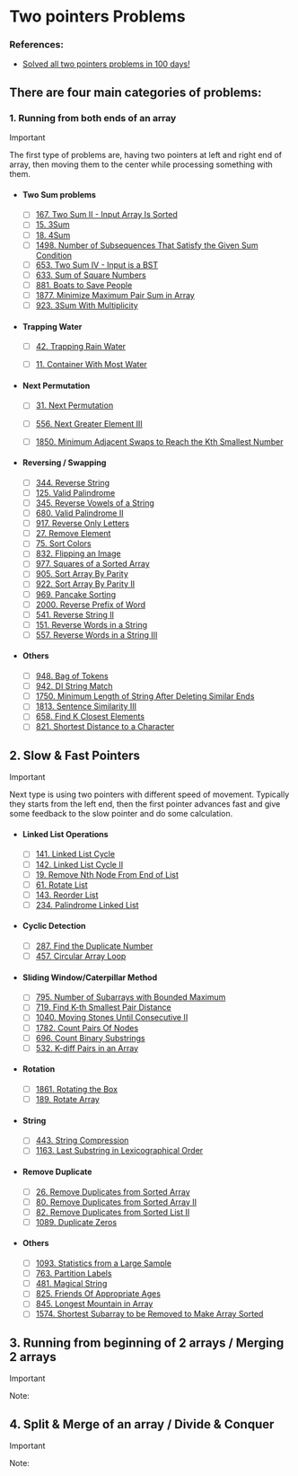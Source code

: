 # Two pointers Problems

### References:
- [Solved all two pointers problems in 100 days!](https://leetcode.com/discuss/study-guide/1688903/Solved-all-two-pointers-problems-in-100-days)

## There are four main categories of problems:
   ###  1. Running from both ends of an array   
   > [!IMPORTANT]
   > The first type of problems are, having two pointers at left and right end of array, then moving them to the center while processing something with them.
      
   - #### Two Sum problems
      - [ ] [167. Two Sum II - Input Array Is Sorted](https://leetcode.com/problems/two-sum-ii-input-array-is-sorted/)
      - [ ] [15. 3Sum](https://leetcode.com/problems/3sum/)
      - [ ] [18. 4Sum](https://leetcode.com/problems/4sum/)
      - [ ] [1498. Number of Subsequences That Satisfy the Given Sum Condition](https://leetcode.com/problems/number-of-subsequences-that-satisfy-the-given-sum-condition/)
      - [ ] [653. Two Sum IV - Input is a BST](https://leetcode.com/problems/two-sum-iv-input-is-a-bst/)
      - [ ] [633. Sum of Square Numbers](https://leetcode.com/problems/sum-of-square-numbers/)
      - [ ] [881. Boats to Save People](https://leetcode.com/problems/boats-to-save-people/)
      - [ ] [1877. Minimize Maximum Pair Sum in Array](https://leetcode.com/problems/minimize-maximum-pair-sum-in-array/)
      - [ ] [923. 3Sum With Multiplicity](https://leetcode.com/problems/3sum-with-multiplicity/)
   
   - #### Trapping Water
      - [ ] [42. Trapping Rain Water](https://leetcode.com/problems/trapping-rain-water/)
      - [ ] [11. Container With Most Water](https://leetcode.com/problems/container-with-most-water/)
   
   
   - #### Next Permutation
      - [ ] [31. Next Permutation](https://leetcode.com/problems/next-permutation/)
      - [ ] [556. Next Greater Element III](https://leetcode.com/problems/next-greater-element-iii/)
      - [ ] [1850. Minimum Adjacent Swaps to Reach the Kth Smallest Number](https://leetcode.com/problems/minimum-adjacent-swaps-to-reach-the-kth-smallest-number/)
   
   
   - #### Reversing / Swapping
      - [ ] [344. Reverse String](https://leetcode.com/problems/reverse-string/)
      - [ ] [125. Valid Palindrome](https://leetcode.com/problems/valid-palindrome/)
      - [ ] [345. Reverse Vowels of a String](https://leetcode.com/problems/reverse-vowels-of-a-string/)
      - [ ] [680. Valid Palindrome II](https://leetcode.com/problems/valid-palindrome-ii/)
      - [ ] [917. Reverse Only Letters](https://leetcode.com/problems/reverse-only-letters/)
      - [ ] [27. Remove Element](https://leetcode.com/problems/remove-element/)
      - [ ] [75. Sort Colors](https://leetcode.com/problems/sort-colors/)
      - [ ] [832. Flipping an Image](https://leetcode.com/problems/flipping-an-image/)
      - [ ] [977. Squares of a Sorted Array](https://leetcode.com/problems/squares-of-a-sorted-array/)
      - [ ] [905. Sort Array By Parity](https://leetcode.com/problems/sort-array-by-parity/)
      - [ ] [922. Sort Array By Parity II](https://leetcode.com/problems/sort-array-by-parity-ii/)
      - [ ] [969. Pancake Sorting](https://leetcode.com/problems/pancake-sorting/)
      - [ ] [2000. Reverse Prefix of Word](https://leetcode.com/problems/reverse-prefix-of-word/)
      - [ ] [541. Reverse String II](https://leetcode.com/problems/reverse-string-ii/)
      - [ ] [151. Reverse Words in a String](https://leetcode.com/problems/reverse-words-in-a-string/)
      - [ ] [557. Reverse Words in a String III](https://leetcode.com/problems/reverse-words-in-a-string-iii/)
   
   - #### Others
      - [ ] [948. Bag of Tokens](https://leetcode.com/problems/bag-of-tokens/)
      - [ ] [942. DI String Match](https://leetcode.com/problems/di-string-match/)
      - [ ] [1750. Minimum Length of String After Deleting Similar Ends](https://leetcode.com/problems/minimum-length-of-string-after-deleting-similar-ends/)
      - [ ] [1813. Sentence Similarity III](https://leetcode.com/problems/sentence-similarity-iii/)
      - [ ] [658. Find K Closest Elements](https://leetcode.com/problems/find-k-closest-elements/)
      - [ ] [821. Shortest Distance to a Character](https://leetcode.com/problems/shortest-distance-to-a-character/)

   ## 2. Slow & Fast Pointers
   > [!IMPORTANT]
   > Next type is using two pointers with different speed of movement. Typically they starts from the left end, then the first pointer advances fast and give some feedback to the slow pointer and do some calculation.

   - #### Linked List Operations
      - [ ] [141. Linked List Cycle](https://leetcode.com/problems/linked-list-cycle/)
      - [ ] [142. Linked List Cycle II](https://leetcode.com/problems/linked-list-cycle-ii/)
      - [ ] [19. Remove Nth Node From End of List](https://leetcode.com/problems/remove-nth-node-from-end-of-list/)
      - [ ] [61. Rotate List](https://leetcode.com/problems/rotate-list/)
      - [ ] [143. Reorder List](https://leetcode.com/problems/reorder-list/)
      - [ ] [234. Palindrome Linked List](https://leetcode.com/problems/palindrome-linked-list/)

   - #### Cyclic Detection
      - [ ] [287. Find the Duplicate Number](https://leetcode.com/problems/find-the-duplicate-number/)
      - [ ] [457. Circular Array Loop](https://leetcode.com/problems/circular-array-loop/)

   - #### Sliding Window/Caterpillar Method
      - [ ] [795. Number of Subarrays with Bounded Maximum](https://leetcode.com/problems/number-of-subarrays-with-bounded-maximum/)
      - [ ] [719. Find K-th Smallest Pair Distance](https://leetcode.com/problems/find-k-th-smallest-pair-distance/)
      - [ ] [1040. Moving Stones Until Consecutive II](https://leetcode.com/problems/moving-stones-until-consecutive-ii/)
      - [ ] [1782. Count Pairs Of Nodes](https://leetcode.com/problems/count-pairs-of-nodes/)
      - [ ] [696. Count Binary Substrings](https://leetcode.com/problems/count-binary-substrings/)
      - [ ] [532. K-diff Pairs in an Array](https://leetcode.com/problems/k-diff-pairs-in-an-array/) 

   - #### Rotation
      - [ ] [1861. Rotating the Box](https://leetcode.com/problems/rotating-the-box/)
      - [ ] [189. Rotate Array](https://leetcode.com/problems/rotate-array/)

   - #### String
      - [ ] [443. String Compression](https://leetcode.com/problems/string-compression/)
      - [ ] [1163. Last Substring in Lexicographical Order](https://leetcode.com/problems/last-substring-in-lexicographical-order/)

   - #### Remove Duplicate
      - [ ] [26. Remove Duplicates from Sorted Array](https://leetcode.com/problems/remove-duplicates-from-sorted-array/)
      - [ ] [80. Remove Duplicates from Sorted Array II](https://leetcode.com/problems/remove-duplicates-from-sorted-array-ii/)
      - [ ] [82. Remove Duplicates from Sorted List II](https://leetcode.com/problems/remove-duplicates-from-sorted-list-ii/)
      - [ ] [1089. Duplicate Zeros](https://leetcode.com/problems/duplicate-zeros/)

   - #### Others
      - [ ] [1093. Statistics from a Large Sample](https://leetcode.com/problems/statistics-from-a-large-sample/)
      - [ ] [763. Partition Labels](https://leetcode.com/problems/partition-labels/)
      - [ ] [481. Magical String](https://leetcode.com/problems/magical-string/)
      - [ ] [825. Friends Of Appropriate Ages](https://leetcode.com/problems/friends-of-appropriate-ages/)
      - [ ] [845. Longest Mountain in Array](https://leetcode.com/problems/longest-mountain-in-array/)
      - [ ] [1574. Shortest Subarray to be Removed to Make Array Sorted](https://leetcode.com/problems/shortest-subarray-to-be-removed-to-make-array-sorted/)

   ## 3. Running from beginning of 2 arrays / Merging 2 arrays
   > [!IMPORTANT]
   > Note:

   ## 4. Split & Merge of an array / Divide & Conquer
   > [!IMPORTANT]
   > Note:
